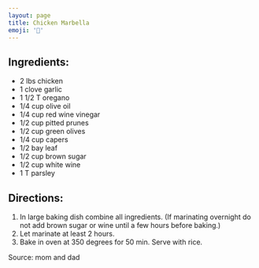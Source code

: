 ```yaml
---
layout: page
title: Chicken Marbella
emoji: '🍗'
---
```


## Ingredients:
- 2 lbs chicken
- 1 clove garlic
- 1 1/2 T oregano
- 1/4 cup olive oil
- 1/4 cup red wine vinegar
- 1/2 cup pitted prunes
- 1/2 cup green olives
- 1/4 cup capers
- 1/2 bay leaf
- 1/2 cup brown sugar
- 1/2 cup white wine
- 1 T parsley

## Directions: 
1. In large baking dish combine all ingredients. (If marinating overnight do not add brown sugar or wine until a few hours before baking.)
2. Let marinate at least 2 hours. 
3. Bake in oven at 350 degrees for 50 min. Serve with rice.

Source: mom and dad
